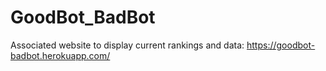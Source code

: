 # GoodBot_BadBot

Associated website to display current rankings and data:
https://goodbot-badbot.herokuapp.com/
